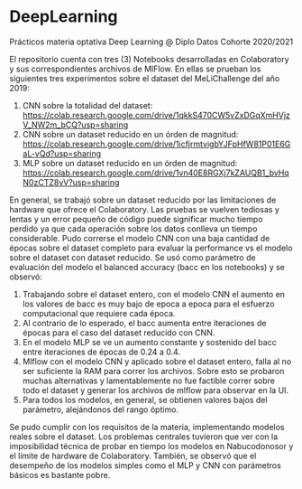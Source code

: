 # DeepLearning
Prácticos materia optativa Deep Learning @ Diplo Datos Cohorte 2020/2021

El repositorio cuenta con tres (3) Notebooks desarrolladas en Colaboratory y sus correspondientes archivos de MlFlow. En ellas se prueban los siguientes tres experimentos sobre el dataset del MeLiChallenge del año 2019:

1) CNN sobre la totalidad del dataset: https://colab.research.google.com/drive/1qkkS470CW5vZxDGqXmHVjzV_NW2m_bCQ?usp=sharing
2) CNN sobre un dataset reducido en un órden de magnitud: https://colab.research.google.com/drive/1icfjrmtvigbYJFpHfW81P01E6GaL-vQd?usp=sharing
3) MLP sobre un dataset reducido en un órden de magnitud: https://colab.research.google.com/drive/1vn40E8RGXj7kZAUQB1_bvHqN0zCTZ8vV?usp=sharing

En general, se trabajó sobre un dataset reducido por las limitaciones de hardware que ofrece el Colaboratory. Las pruebas se vuelven tediosas y lentas y un error pequeño de código
puede significar mucho tiempo perdido ya que cada operación sobre los datos conlleva un tiempo considerable.
Pudo correrse el modelo CNN con una baja cantidad de épocas sobre el dataset completo para evaluar la performance vs el modelo sobre el dataset con dataset reducido.
Se usó como parámetro de evaluación del modelo el balanced accuracy (bacc en los notebooks) y se observó:
1) Trabajando sobre el dataset entero, con el modelo CNN el aumento en los valores de bacc es muy bajo de epoca a epoca para el esfuerzo computacional que requiere cada época.
2) Al contrario de lo esperado, el bacc aumenta entre iteraciones de épocas para el caso del dataset reducido con CNN. 
3) En el modelo MLP se ve un aumento constante y sostenido del bacc entre iteraciones de épocas de 0.24 a 0.4.
4) Mlflow con el modelo CNN y aplicado sobre el dataset entero, falla al no ser suficiente la RAM para correr los archivos. Sobre esto se probaron muchas alternativas y lamentablemente no fue factible correr sobre todo el dataset y generar los archivos de mlflow para observar en la UI.
5) Para todos los modelos, en general, se obtienen valores bajos del parámetro, alejándonos del rango óptimo.

Se pudo cumplir con los requisitos de la materia, implementando modelos reales sobre el dataset. Los problemas centrales tuvieron que ver con la imposibilidad técnica de probar en
tiempo los modelos en Nabucodonosor y el límite de hardware de Colaboratory. También, se observó que el desempeño de los modelos simples como el MLP y CNN con parámetros 
básicos es bastante pobre.
